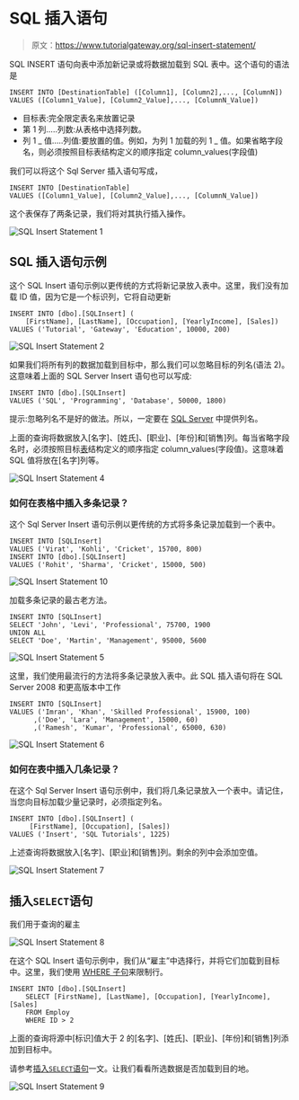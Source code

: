# SQL 插入语句

> 原文：<https://www.tutorialgateway.org/sql-insert-statement/>

SQL INSERT 语句向表中添加新记录或将数据加载到 SQL 表中。这个语句的语法是

```
INSERT INTO [DestinationTable] ([Column1], [Column2],..., [ColumnN])
VALUES ([Column1_Value], [Column2_Value],..., [ColumnN_Value])
```

*   目标表:完全限定表名来放置记录
*   第 1 列…..列数:从表格中选择列数。
*   列 1 _ 值…..列值:要放置的值。例如，为列 1 加载的列 1 _ 值。如果省略字段名，则必须按照目标表结构定义的顺序指定 column_values(字段值)

我们可以将这个 Sql Server 插入语句写成，

```
INSERT INTO [DestinationTable]
VALUES ([Column1_Value], [Column2_Value],..., [ColumnN_Value])
```

这个表保存了两条记录，我们将对其执行插入操作。

![SQL Insert Statement 1](img/db5698e9d4f92ee49c54f4377c9ef3f0.png)

## SQL 插入语句示例

这个 SQL Insert 语句示例以更传统的方式将新记录放入表中。这里，我们没有加载 ID 值，因为它是一个标识列，它将自动更新

```
INSERT INTO [dbo].[SQLInsert] (
	[FirstName], [LastName], [Occupation], [YearlyIncome], [Sales])
VALUES ('Tutorial', 'Gateway', 'Education', 10000, 200)
```

![SQL Insert Statement 2](img/46b3ca459b00177d73705a44d7cdc263.png)

如果我们将所有列的数据加载到目标中，那么我们可以忽略目标的列名(语法 2)。这意味着上面的 SQL Server Insert 语句也可以写成:

```
INSERT INTO [dbo].[SQLInsert] 
VALUES ('SQL', 'Programming', 'Database', 50000, 1800)
```

提示:忽略列名不是好的做法。所以，一定要在 [SQL Server](https://www.tutorialgateway.org/sql/) 中提供列名。

上面的查询将数据放入[名字]、[姓氏]、[职业]、[年份]和[销售]列。每当省略字段名时，必须按照目标[表](https://www.tutorialgateway.org/sql-create-table/)结构定义的顺序指定 column_values(字段值)。这意味着 SQL 值将放在[名字]列等。

![SQL Insert Statement 4](img/03e2472ef9200c34fda593bf236e9902.png)

### 如何在表格中插入多条记录？

这个 Sql Server Insert 语句示例以更传统的方式将多条记录加载到一个表中。

```
INSERT INTO [SQLInsert] 
VALUES ('Virat', 'Kohli', 'Cricket', 15700, 800)
INSERT INTO [dbo].[SQLInsert] 
VALUES ('Rohit', 'Sharma', 'Cricket', 15000, 500)
```

![SQL Insert Statement 10](img/4989b6e12022da3266d3a3edde6cc107.png)

加载多条记录的最古老方法。

```
INSERT INTO [SQLInsert] 
SELECT 'John', 'Levi', 'Professional', 75700, 1900
UNION ALL
SELECT 'Doe', 'Martin', 'Management', 95000, 5600
```

![SQL Insert Statement 5](img/1fdce1dc12a0074efdde53674ab10c6b.png)

这里，我们使用最流行的方法将多条记录放入表中。此 SQL 插入语句将在 SQL Server 2008 和更高版本中工作

```
INSERT INTO [SQLInsert] 
VALUES ('Imran', 'Khan', 'Skilled Professional', 15900, 100)
      ,('Doe', 'Lara', 'Management', 15000, 60)
      ,('Ramesh', 'Kumar', 'Professional', 65000, 630)
```

![SQL Insert Statement 6](img/e23ccc206b18e5a6c5feee1b541b82dd.png)

### 如何在表中插入几条记录？

在这个 Sql Server Insert 语句示例中，我们将几条记录放入一个表中。请记住，当您向目标加载少量记录时，必须指定列名。

```
INSERT INTO [dbo].[SQLInsert] (
	 [FirstName], [Occupation], [Sales])
VALUES ('Insert', 'SQL Tutorials', 1225)
```

上述查询将数据放入[名字]、[职业]和[销售]列。剩余的列中会添加空值。

![SQL Insert Statement 7](img/97c6ff9f6dc1eeb408ea877821519e5f.png)

## 插入`SELECT`语句

我们用于查询的雇主

![SQL Insert Statement 8](img/da19817b892ac83bb79dd2b95deed6d9.png)

在这个 SQL Insert 语句示例中，我们从“雇主”中选择行，并将它们加载到目标中。这里，我们使用 [WHERE 子句](https://www.tutorialgateway.org/sql-where-clause/)来限制行。

```
INSERT INTO [dbo].[SQLInsert] 
	SELECT [FirstName], [LastName], [Occupation], [YearlyIncome], [Sales]
	FROM Employ
	WHERE ID > 2
```

上面的查询将源中[标识]值大于 2 的[名字]、[姓氏]、[职业]、[年份]和[销售]列添加到目标中。

请参考[插入`SELECT`语句](https://www.tutorialgateway.org/sql-insert-into-select-statement/)一文。让我们看看所选数据是否加载到目的地。

![SQL Insert Statement 9](img/9283af737b25724b89cf27ae96870ff1.png)